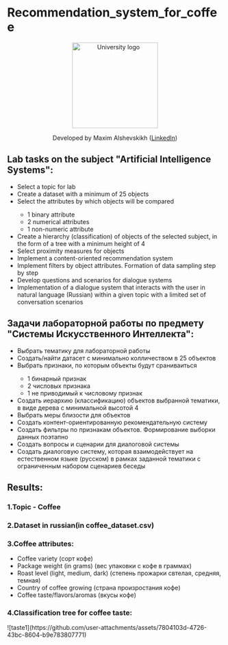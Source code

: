 # Recommendation_system_for_coffee
<!-- UNIVERSITY LOGO -->
<div align="center">
  <a href="https://bmstu.ru">
    <img src="https://user-images.githubusercontent.com/67475107/225371733-8fd6f639-bf62-49bd-866c-4e08116fa20c.png" alt="University logo" height="200">
  </a>
  
  Developed by Maxim Alshevskikh (<a href="https://www.linkedin.com/in/maxim-alshevskikh-b473b42b3/">LinkedIn</a>)
  <br/>
</div>

<h2>Lab tasks on the subject "Artificial Intelligence Systems":</h2>
<ul>
  <li>Select a topic for lab</li>
  <li>Create a dataset with a minimum of 25 objects</li>
  <li>Select the attributes by which objects will be compared</li>
  <ul>
      <li>1 binary attribute</li>
      <li>2 numerical attributes</li>
      <li>1 non-numeric attribute</li>
  </ul>
  <li>Create a hierarchy (classification) of objects of the selected subject, in the form of a tree with a minimum height of 4</li>
  <li>Select proximity measures for objects</li>
  <li>Implement a content-oriented recommendation system</li>
  <li>Implement filters by object attributes. Formation of data sampling step by step</li>
  <li>Develop questions and scenarios for dialogue systems</li>
  <li>Implementation of a dialogue system that interacts with the user in natural language (Russian) within a given topic with a limited set of conversation scenarios</li>
</ul>

<h2>Задачи лабораторной работы по предмету "Системы Искусственного Интеллекта":</h2>
<ul>
  <li>Выбрать тематику для лабораторной работы</li>
  <li>Создать/найти датасет с минимально колличеством в 25 объектов</li>
  <li>Выбрать признаки, по которым объекты будут сраниваиться</li>
  <ul>
      <li>1 бинарный признак</li>
      <li>2 числовых признака</li>
      <li>1 не приводимый к числовому признак</li>
  </ul>
  <li>Создать иерархию (классификацию) объектов выбранной тематики, в виде дерева с минимальной высотой 4</li>
  <li>Выбрать меры близости для объектов</li>
  <li>Создать контент-ориентированную рекомендательную систему</li>
  <li>Создать фильтры по признакам объектов. Формирование выборки данных поэтапно</li>
  <li>Создать вопросы и сценарии для диалоговой системы</li>
  <li>Создать диалоговую систему, которая взаимодействует на естественном языке (русском) в рамках заданной тематики с ограниченным набором сценариев беседы</li>
</ul>


<h2>Results:</h2>
<h3>1.Topic - Coffee</h3>
<h3>2.Dataset in russian(in coffee_dataset.csv)</h3>
<h3>3.Coffee attributes:</h3>
<ul>
    <li>Coffee variety (сорт кофе)</li>
    <li>Package weight (in grams) (вес упаковки с кофе в граммах)</li>
    <li>Roast level (light, medium, dark) (степень прожарки свтелая, средняя, темная)</li>
    <li>Country of coffee growing (страна произростания кофе)</li>
    <li>Сoffee taste/flavors/aromas (вкусы кофе)</li>
</ul>
<h3>4.Classification tree for coffee taste:</h3>
![taste1](https://github.com/user-attachments/assets/7804103d-4726-43bc-8604-b9e783807771)






